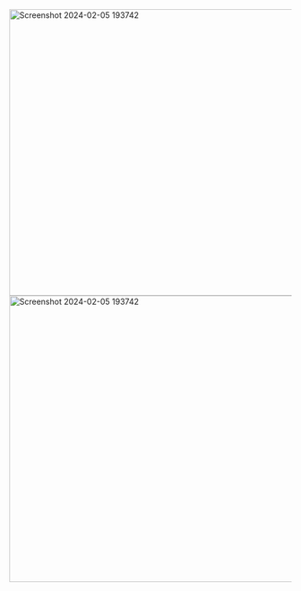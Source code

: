 <img width="511" alt="Screenshot 2024-02-05 193742" src="https://github.com/praveen-97/PORTFOLIO/assets/63236898/bc44efe9-af4a-44a5-addc-fdaec80abebe">
<img width="511" alt="Screenshot 2024-02-05 193742" src="https://github.com/praveen-97/PORTFOLIO/assets/63236898/df722bcc-9a08-49b7-985a-5b124864ac95">
